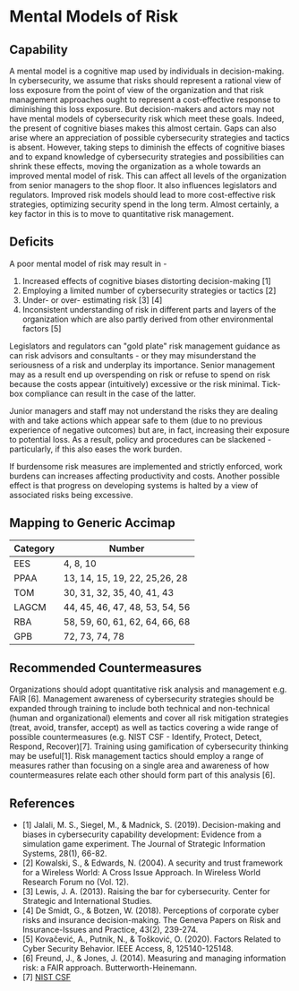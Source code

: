 # Mental Models of Risk

## Capability

A mental model is a cognitive map used by individuals in decision-making.  In cybersecurity, we assume that risks should represent a rational view of loss exposure from the point of view of the organization and that risk management approaches ought to represent a cost-effective response to diminishing this loss exposure.  But decision-makers and actors may not have mental models of cybersecurity risk which meet these goals. Indeed, the present of cognitive biases makes this almost certain. Gaps can also arise where an appreciation of possible cybersecurity strategies and tactics is absent. However, taking steps to diminish the effects of cognitive biases and to expand knowledge of cybersecurity strategies and possibilities can shrink these effects, moving the organization as a whole towards an improved mental model of risk.  This can affect all levels of the organization from senior managers to the shop floor. It also influences legislators and regulators.  Improved risk models should lead to more cost-effective risk strategies, optimizing security spend in the long term.  Almost certainly, a key factor in this is to move to quantitative risk management.

## Deficits

A poor mental model of risk may result in -

1. Increased effects of cognitive biases distorting decision-making [1]
2. Employing a limited number of cybersecurity strategies or tactics [2]
3. Under- or over- estimating risk [3] [4]
4. Inconsistent understanding of risk in different parts and layers of the organization which are also partly derived from other environmental factors [5]

Legislators and regulators can "gold plate" risk management guidance as can risk advisors and consultants - or they may misunderstand the seriousness of a risk and underplay its importance.  Senior management may as a result end up overspending on risk or refuse to spend on risk because the costs appear (intuitively) excessive or the risk minimal. Tick-box compliance can result in the case of the latter. 

Junior managers and staff may not understand the risks they are dealing with and take actions which appear safe to them (due to no previous experience of negative outcomes) but are, in fact, increasing their exposure to potential loss.  As a result, policy and procedures can be slackened - particularly, if this also eases the work burden.  

If burdensome risk measures are implemented and strictly enforced, work burdens can increases affecting productivity and costs.  Another possible effect is that progress on developing systems is halted by a view of associated risks being excessive.

## Mapping to Generic Accimap

|Category | Number |
| --- | --- |
|EES  |4, 8, 10 |
|PPAA  |13, 14, 15, 19, 22, 25,26, 28|
|TOM   |30, 31, 32, 35, 40, 41, 43|
|LAGCM |44, 45, 46, 47, 48, 53, 54, 56|
|RBA   |58, 59, 60, 61, 62, 64, 66, 68|
|GPB   |72, 73, 74, 78 |

## Recommended Countermeasures

Organizations should adopt quantitative risk analysis and management e.g. FAIR [6].  Management awareness of cybersecurity strategies should be expanded through training to include both technical and non-technical (human and organizational) elements and cover all risk mitigation strategies (treat, avoid, transfer, accept) as well as tactics covering a wide range of possible countermeasures (e.g. NIST CSF - Identify, Protect, Detect, Respond, Recover)[7]. Training using gamification of cybersecurity thinking may be useful[1]. Risk management tactics should employ a range of measures rather than focusing on a single area and awareness of how countermeasures relate each other should form part of this analysis [6]. 

## References

- [1] Jalali, M. S., Siegel, M., & Madnick, S. (2019). Decision-making and biases in cybersecurity capability development: Evidence from a simulation game experiment. The Journal of Strategic Information Systems, 28(1), 66-82.
- [2] Kowalski, S., & Edwards, N. (2004). A security and trust framework for a Wireless World: A Cross Issue Approach. In Wireless World Research Forum no (Vol. 12).
- [3] Lewis, J. A. (2013). Raising the bar for cybersecurity. Center for Strategic and International Studies.
- [4] De Smidt, G., & Botzen, W. (2018). Perceptions of corporate cyber risks and insurance decision-making. The Geneva Papers on Risk and Insurance-Issues and Practice, 43(2), 239-274.
- [5] Kovačević, A., Putnik, N., & Tošković, O. (2020). Factors Related to Cyber Security Behavior. IEEE Access, 8, 125140-125148.
- [6] Freund, J., & Jones, J. (2014). Measuring and managing information risk: a FAIR approach. Butterworth-Heinemann.
- [7] [NIST CSF](https://www.nist.gov/cyberframework)
